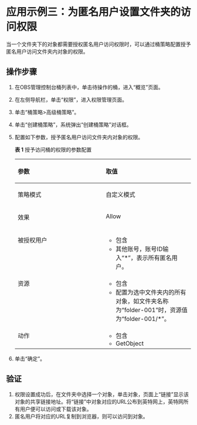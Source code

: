 # 应用示例三：为匿名用户设置文件夹的访问权限<a name="obs_03_0096"></a>

当一个文件夹下的对象都需要授权匿名用户访问权限时，可以通过桶策略配置授予匿名用户访问文件夹内对象的权限。

## 操作步骤<a name="section17557163019204"></a>

1.  在OBS管理控制台桶列表中，单击待操作的桶，进入“概览”页面。
2.  在左侧导航栏，单击“权限”，进入权限管理页面。
3.  单击“桶策略\>高级桶策略”。
4.  单击“创建桶策略”，系统弹出“创建桶策略”对话框。
5.  配置如下参数，授予匿名用户访问文件夹内对象的权限。

    **表 1**  授予访问桶的权限的参数配置

    <a name="table7531653104420"></a>
    <table><thead align="left"><tr id="row2532105311447"><th class="cellrowborder" valign="top" width="50%" id="mcps1.2.3.1.1"><p id="p16532195364414"><a name="p16532195364414"></a><a name="p16532195364414"></a>参数</p>
    </th>
    <th class="cellrowborder" valign="top" width="50%" id="mcps1.2.3.1.2"><p id="p15532145310443"><a name="p15532145310443"></a><a name="p15532145310443"></a>取值</p>
    </th>
    </tr>
    </thead>
    <tbody><tr id="row953216536449"><td class="cellrowborder" valign="top" width="50%" headers="mcps1.2.3.1.1 "><p id="p1653265344417"><a name="p1653265344417"></a><a name="p1653265344417"></a>策略模式</p>
    </td>
    <td class="cellrowborder" valign="top" width="50%" headers="mcps1.2.3.1.2 "><p id="p55421614212"><a name="p55421614212"></a><a name="p55421614212"></a>自定义模式</p>
    </td>
    </tr>
    <tr id="row16532753114417"><td class="cellrowborder" valign="top" width="50%" headers="mcps1.2.3.1.1 "><p id="p353219537448"><a name="p353219537448"></a><a name="p353219537448"></a>效果</p>
    </td>
    <td class="cellrowborder" valign="top" width="50%" headers="mcps1.2.3.1.2 "><p id="p26391018182813"><a name="p26391018182813"></a><a name="p26391018182813"></a>Allow</p>
    </td>
    </tr>
    <tr id="row115321753164415"><td class="cellrowborder" valign="top" width="50%" headers="mcps1.2.3.1.1 "><p id="p1553215538449"><a name="p1553215538449"></a><a name="p1553215538449"></a>被授权用户</p>
    </td>
    <td class="cellrowborder" valign="top" width="50%" headers="mcps1.2.3.1.2 "><a name="ul1133312113418"></a><a name="ul1133312113418"></a><ul id="ul1133312113418"><li>包含</li><li>其他账号，账号ID输入“*”，表示所有匿名用户。</li></ul>
    </td>
    </tr>
    <tr id="row653285374414"><td class="cellrowborder" valign="top" width="50%" headers="mcps1.2.3.1.1 "><p id="p753212538444"><a name="p753212538444"></a><a name="p753212538444"></a>资源</p>
    </td>
    <td class="cellrowborder" valign="top" width="50%" headers="mcps1.2.3.1.2 "><a name="ul12411915123314"></a><a name="ul12411915123314"></a><ul id="ul12411915123314"><li>包含</li><li>配置为选中文件夹内的所有对象，如文件夹名称为“folder-001”时，资源值为“folder-001/*”。</li></ul>
    </td>
    </tr>
    <tr id="row18790945165418"><td class="cellrowborder" valign="top" width="50%" headers="mcps1.2.3.1.1 "><p id="p12791194519544"><a name="p12791194519544"></a><a name="p12791194519544"></a>动作</p>
    </td>
    <td class="cellrowborder" valign="top" width="50%" headers="mcps1.2.3.1.2 "><a name="ul1691025316358"></a><a name="ul1691025316358"></a><ul id="ul1691025316358"><li>包含</li><li>GetObject</li></ul>
    </td>
    </tr>
    </tbody>
    </table>

6.  单击“确定”。

## 验证<a name="section889574071618"></a>

1.  权限设置成功后，在文件夹中选择一个对象，单击对象，页面上“链接”显示该对象的共享链接地址。将“链接”中对象对应的URL公布到英特网上，英特网所有用户便可以访问或下载该对象。
2.  匿名用户将对应的URL复制到浏览器，则可以访问到对象。

